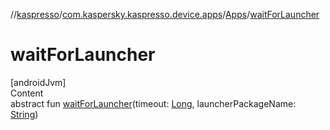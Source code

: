 //[kaspresso](../../index.md)/[com.kaspersky.kaspresso.device.apps](../index.md)/[Apps](index.md)/[waitForLauncher](wait-for-launcher.md)



# waitForLauncher  
[androidJvm]  
Content  
abstract fun [waitForLauncher](wait-for-launcher.md)(timeout: [Long](https://kotlinlang.org/api/latest/jvm/stdlib/kotlin/-long/index.html), launcherPackageName: [String](https://kotlinlang.org/api/latest/jvm/stdlib/kotlin/-string/index.html))  



